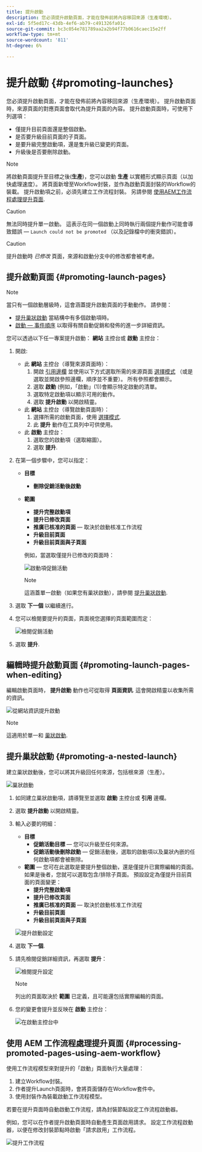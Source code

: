 ```yaml
---
title: 提升啟動
description: 您必須提升啟動頁面，才能在發佈前將內容移回來源（生產環境）。
exl-id: 5f5ed17c-43db-4ef6-ab79-c491326fa01c
source-git-commit: bc3c054e781789aa2a2b94f77b0616caec15e2ff
workflow-type: tm+mt
source-wordcount: '811'
ht-degree: 6%

---
```


# 提升啟動 {#promoting-launches}

您必須提升啟動頁面，才能在發佈前將內容移回來源（生產環境）。 提升啟動頁面時，來源頁面的對應頁面會取代為提升頁面的內容。 提升啟動頁面時，可使用下列選項：

* 僅提升目前頁面還是整個啟動。
* 是否要升級目前頁面的子頁面。
* 是要升級完整啟動項，還是隻升級已變更的頁面。
* 升級後是否要刪除啟動。

>[!NOTE]
>
>將啟動頁面提升至目標之後(**生產**)，您可以啟動 **生產** 以實體形式顯示頁面（以加快處理速度）。 將頁面新增至Workflow封裝，並作為啟動頁面封裝的Workflow的裝載。 提升啟動項之前，必須先建立工作流程封裝。 另請參閱 [使用AEM工作流程處理提升頁面](#processing-promoted-pages-using-aem-workflow).

>[!CAUTION]
>
>無法同時提升單一啟動。 這表示在同一個啟動上同時執行兩個提升動作可能會導致錯誤 —  `Launch could not be promoted` （以及記錄檔中的衝突錯誤）。

>[!CAUTION]
>
>提升啟動時 *已修改* 頁面，來源和啟動分支中的修改都會被考慮。

## 提升啟動頁面 {#promoting-launch-pages}

>[!NOTE]
>
>當只有一個啟動層級時，這會涵蓋提升啟動頁面的手動動作。 請參閱：
>
>* [提升巢狀啟動](#promoting-a-nested-launch) 當結構中有多個啟動項時。
>* [啟動 — 事件順序](/help/sites-cloud/authoring/launches/overview.md#launches-the-order-of-events) 以取得有關自動促銷和發佈的進一步詳細資訊。
>

您可以透過以下任一專案提升啟動： **網站** 主控台或 **啟動** 主控台：

1. 開啟:
   * 此 **網站** 主控台（導覽來源頁面時）：
      1. 開啟 [引用邊欄](/help/sites-cloud/authoring/fundamentals/environment-tools.md#references) 並使用以下方式選取所需的來源頁面 [選擇模式](/help/sites-cloud/authoring/getting-started/basic-handling.md) （或是選取並開啟參照邊欄，順序並不重要）。 所有參照都會顯示。
      1. 選取 **啟動** (例如，「啟動」(1))會顯示特定啟動的清單。
      1. 選取特定啟動項以顯示可用的動作。
      1. 選取 **提升啟動** 以開啟精靈。
   * 此 **網站** 主控台（導覽啟動頁面時）：
      1. 選擇所需的啟動頁面，使用 [選擇模式](/help/sites-cloud/authoring/getting-started/basic-handling.md).
      1. 此 **提升** 動作在工具列中可供使用。
   * 此 **啟動** 主控台：
      1. 選取您的啟動項（選取縮圖）。
      1. 選取 **提升**.
1. 在第一個步驟中，您可以指定：
   * **目標**
      * **刪除促銷活動後啟動**
   * **範圍**
      * **提升完整啟動項**
      * **提升已修改頁面**
      * **推廣已核准的頁面**  — 取決於啟動核准工作流程
      * **升級目前頁面**
      * **升級目前頁面與子頁面**

     例如，當選取僅提升已修改的頁面時：

     ![啟動項促銷活動](/help/sites-cloud/authoring/assets/launches-promote.png)

     >[!NOTE]
     >
     >這涵蓋單一啟動（如果您有巢狀啟動），請參閱 [提升巢狀啟動](#promoting-a-nested-launch).
1. 選取 **下一個** 以繼續進行。
1. 您可以檢閱要提升的頁面，頁面視您選擇的頁面範圍而定：

   ![檢閱促銷活動](/help/sites-cloud/authoring/assets/launches-promote-review.png)

1. 選取 **提升**.

## 編輯時提升啟動頁面 {#promoting-launch-pages-when-editing}

編輯啟動頁面時， **提升啟動** 動作也可從取得 **頁面資訊**. 這會開啟精靈以收集所需的資訊。

![從網站資訊提升啟動](/help/sites-cloud/authoring/assets/launches-promote-page-info.png)

>[!NOTE]
>
>這適用於單一和 [巢狀啟動](#promoting-a-nested-launch).

## 提升巢狀啟動 {#promoting-a-nested-launch}

建立巢狀啟動後，您可以將其升級回任何來源，包括根來源（生產）。

![巢狀啟動](/help/sites-cloud/authoring/assets/launches-promoting-nested.png)

1. 如同建立巢狀啟動項，請導覽至並選取 **啟動** 主控台或 **引用** 邊欄。
1. 選取 **提升啟動** 以開啟精靈。
1. 輸入必要的明細：
   * **目標**
      * **促銷活動目標**  — 您可以升級至任何來源。
      * **促銷活動後刪除啟動**  — 促銷活動後，選取的啟動項以及巢狀內嵌的任何啟動項都會被刪除。
   * **範圍**  — 您可在此選取是要提升整個啟動，還是僅提升已實際編輯的頁面。 如果是後者，您就可以選取包含/排除子頁面。 預設設定為僅提升目前頁面的頁面變更：
      * **提升完整啟動項**
      * **提升已修改頁面**
      * **推廣已核准的頁面**  — 取決於啟動核准工作流程
      * **升級目前頁面**
      * **升級目前頁面與子頁面**

   ![提升啟動設定](/help/sites-cloud/authoring/assets/launches-promote-settings.png)

1. 選取 **下一個**.
1. 請先檢閱促銷詳細資訊，再選取 **提升**：

   ![檢閱提升設定](/help/sites-cloud/authoring/assets/launches-promote-review-2.png)

   >[!NOTE]
   >
   >列出的頁面取決於 **範圍** 已定義，且可能還包括實際編輯的頁面。

1. 您的變更會提升並反映在 **啟動** 主控台：

   ![在啟動主控台中](/help/sites-cloud/authoring/assets/launches-console.png)

## 使用 AEM 工作流程處理提升頁面 {#processing-promoted-pages-using-aem-workflow}

使用工作流程模型來對提升的「啟動」頁面執行大量處理：

1. 建立Workflow封裝。
1. 作者提升Launch頁面時，會將頁面儲存在Workflow套件中。
1. 使用封裝作為裝載啟動工作流程模型。

若要在提升頁面時自動啟動工作流程，請為封裝節點設定工作流程啟動器。 <!--To start a workflow automatically when pages are promoted, [configure a workflow launcher](/help/sites-administering/workflows-starting.md#workflows-launchers) for the package node.-->

例如，您可以在作者提升啟動頁面時自動產生頁面啟用請求。 設定工作流程啟動器，以便在修改封裝節點時啟動「請求啟用」工作流程。

![提升工作流程](/help/sites-cloud/authoring/assets/launches-create-workflow.png)
